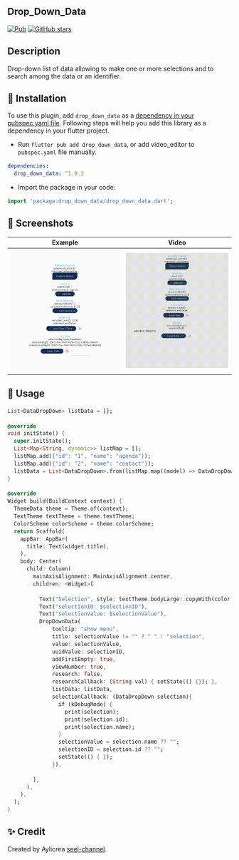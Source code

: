 ## Drop_Down_Data

[![Pub](https://img.shields.io/pub/v/video_editor.svg)](https://pub.dev/packages/drop_down_data)
[![GitHub stars](https://img.shields.io/github/stars/MrPiou94/drop_down_data?style=social)](https://github.com/MrPiou94/drop_down_data/stargazers)

## Description

Drop-down list of data allowing to make one or more selections and to search among the data or an identifier.

## 📖 Installation 

To use this plugin, add `drop_down_data` as a [dependency in your pubspec.yaml file](https://flutter.io/platform-plugins/).
Following steps will help you add this library as a dependency in your flutter project.

- Run `flutter pub add drop_down_data`, or add video_editor to `pubspec.yaml` file manually.

```yaml
dependencies:
  drop_down_data: ^1.0.2
```

- Import the package in your code:

```dart
import 'package:drop_down_data/drop_down_data.dart';
```


## 📸 Screenshots

| Example                    | Video                            |
|----------------------------| -------------------------------- |
| ![](https://github.com/MrPiou94/drop_down_data/blob/main/assets/img_demo.png) | ![](https://github.com/MrPiou94/drop_down_data/blob/main/assets/video_demo.gif)      |


## 👀 Usage

```dart
List<DataDropDown> listData = [];

@override
void initState() {
  super.initState();
  List<Map<String, dynamic>> listMap = [];
  listMap.add({"id": "1", "name": "agenda"});
  listMap.add({"id": "2", "name": "contact"});
  listData = List<DataDropDown>.from(listMap.map((model) => DataDropDown.fromJson(model)));
}

@override
Widget build(BuildContext context) {
  ThemeData theme = Theme.of(context);
  TextTheme textTheme = theme.textTheme;
  ColorScheme colorScheme = theme.colorScheme;
  return Scaffold(
    appBar: AppBar(
      title: Text(widget.title),
    ),
    body: Center(
      child: Column(
        mainAxisAlignment: MainAxisAlignment.center,
        children: <Widget>[

          Text("Selection", style: textTheme.bodyLarge!.copyWith(color: colorScheme.onSurface),),
          Text("selectionID: $selectionID"),
          Text("selectionValue: $selectionValue"),
          DropDownData(
              tooltip: "show menu",
              title: selectionValue != "" ? " " : "selection",
              value: selectionValue,
              uuidValue: selectionID,
              addFirstEmpty: true,
              viewNumber: true,
              research: false,
              researchCallback: (String val) { setState(() {}); },
              listData: listData,
              selectionCallback: (DataDropDown selection){
                if (kDebugMode) {
                  print(selection);
                  print(selection.id);
                  print(selection.name);
                }
                selectionValue = selection.name ?? "";
                selectionID = selection.id ?? "";
                setState(() { });
              }),
          
        ],
      ),
    ),
  );
}
```

## ✨ Credit

Created by Aylicrea [seel-channel](https://aylicrea.com/).